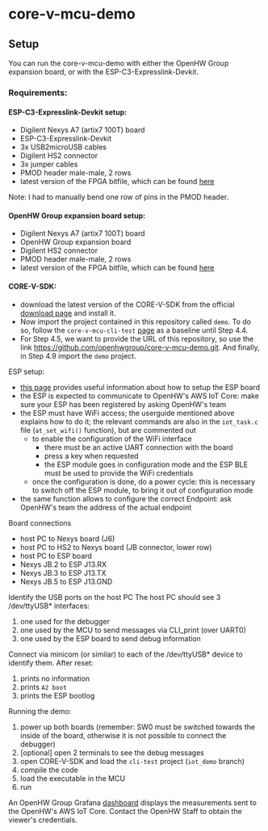 # core-v-mcu-demo

## Setup

You can run the core-v-mcu-demo with either the OpenHW Group expansion board, or with the ESP-C3-Expresslink-Devkit.

### Requirements:

#### ESP-C3-Expresslink-Devkit setup:
- Digilent Nexys A7 (artix7 100T) board
- ESP-C3-Expresslink-Devkit
- 3x USB2microUSB cables
- Digilent HS2 connector
- 3x jumper cables
- PMOD header male-male, 2 rows
- latest version of the FPGA bitfile, which can be found [here](http://downloads.openhwgroup.org/)

Note: I had to manually bend one row of pins in the PMOD header.

#### OpenHW Group expansion board setup:
- Digilent Nexys A7 (artix7 100T) board
- OpenHW Group expansion board
- Digilent HS2 connector
- PMOD header male-male, 2 rows
- latest version of the FPGA bitfile, which can be found [here](http://downloads.openhwgroup.org/)

#### CORE-V-SDK:
- download the latest version of the CORE-V-SDK from the official [download page](http://downloads.openhwgroup.org/) and install it.
- Now import the project contained in this repository called `demo`. To do so, follow the `core-v-mcu-cli-test` [page](https://github.com/openhwgroup/core-v-mcu-cli-test/blob/main/README.md) as a baseline until Step 4.4. 
- For Step 4.5, we want to provide the URL of this repository, so use the link https://github.com/openhwgroup/core-v-mcu-demo.git. And finally, 
in Step 4.9 import the `demo` project.

ESP setup:
- [this page](https://github.com/espressif/esp-aws-expresslink-eval) provides useful information about how to setup the ESP board
- the ESP is expected to communicate to OpenHW's AWS IoT Core: make sure your ESP has been registered by asking OpenHW's team
- the ESP must have WiFi access; the userguide mentioned above explains how to do it; the relevant commands are also in the `iot_task.c` file (`at_set_wifi()` function), but are commented out
    - to enable the configuration of the WiFi interface
        - there must be an active UART connection with the board
        - press a key when requested
        - the ESP module goes in configuration mode and the ESP BLE must be used to provide the WiFi credentials
    - once the configuration is done, do a power cycle: this is necessary to switch off the ESP module, to bring it out of configuration mode
- the same function allows to configure the correct Endpoint: ask OpenHW's team the address of the actual endpoint

Board connections
- host PC to Nexys board (J6)
- host PC to HS2 to Nexys board (JB connector, lower row)
- host PC to ESP board
- Nexys JB.2 to ESP J13.RX
- Nexys JB.3 to ESP J13.TX
- Nexys JB.5 to ESP J13.GND

Identify the USB ports on the host PC
The host PC should see 3 /dev/ttyUSB* interfaces:
1. one used for the debugger
2. one used by the MCU to send messages via CLI_print (over UART0)
3. one used by the ESP board to send debug information

Connect via minicom (or similar) to each of the /dev/ttyUSB* device to identify them. After reset:
1. prints no information
2. prints `A2 boot`
3. prints the ESP bootlog

Running the demo:
1. power up both boards (remember: SW0 must be switched towards the inside of the board, otherwise it is not possible to connect the debugger)
2. [optional] open 2 terminals to see the debug messages
3. open CORE-V-SDK and load the `cli-test` project (`iot_demo` branch)
4. compile the code
5. load the executable in the MCU
6. run

An OpenHW Group Grafana [dashboard](https://openhwgroup.grafana.net/dashboards) displays the measurements sent to the OpenHW's AWS IoT Core.
Contact the OpenHW Staff to obtain the viewer's credentials.
